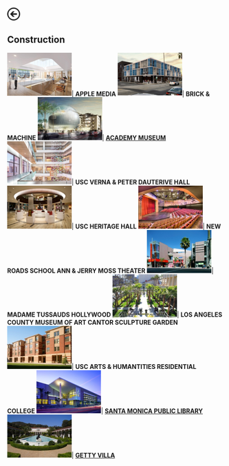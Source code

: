 [<img src="images/arrow_back.png?raw=true" width="30"/>](/index)

## Construction

<img src="images/Picture12.png?raw=true" width="150"/>| **APPLE MEDIA**
<img src="images/Picture37.png?raw=true" width="150"/>| **BRICK & MACHINE**
<img src="images/Picture13.png?raw=true" width="150"/>| [**ACADEMY MUSEUM**](https://www.academymuseum.org/)
<img src="images/Picture14.png?raw=true" width="150"/>| **USC VERNA & PETER DAUTERIVE HALL**
<img src="images/Picture15.png?raw=true" width="150"/>| **USC HERITAGE HALL**
<img src="images/Picture16.png?raw=true" width="150"/>| **NEW ROADS SCHOOL ANN & JERRY MOSS THEATER**
<img src="images/Picture17.png?raw=true" width="150"/>| **MADAME TUSSAUDS HOLLYWOOD**
<img src="images/Picture18.png?raw=true" width="150"/>| **LOS ANGELES COUNTY MUSEUM OF ART CANTOR SCULPTURE GARDEN**
<img src="images/Picture19.png?raw=true" width="150"/>| **USC ARTS & HUMANTITIES RESIDENTIAL COLLEGE**
[<img src="images/Picture20.png?raw=true" width="150"/>](/construction/smpl)| [**SANTA MONICA PUBLIC LIBRARY**](/construction/smpl)
[<img src="images/Picture21.png?raw=true" width="150"/>](/construction/thegettyvilla)| [**GETTY VILLA**](/construction/thegettyvilla)
